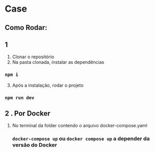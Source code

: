 # Case 

## Como Rodar: 

## 1

 1. Clonar o repositório
 2. Na pasta clonada, instalar as dependências
   ### `npm i`
 3.  Após a instalação, rodar o projeto
   ### `npm run dev`

   



## 2 . Por Docker 
 1. No terminal da folder contendo o arquivo docker-compose.yaml 


    ### `docker-compose up` ou `docker compose up` a depender da versão do Docker


 

